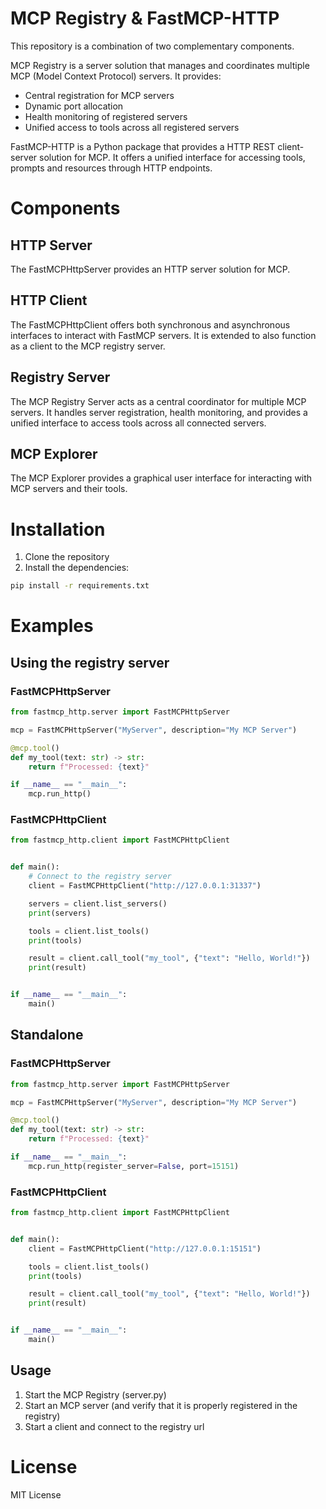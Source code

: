 # MCP Registry & FastMCP-HTTP
This repository is a combination of two complementary components.

MCP Registry is a server solution that manages and coordinates multiple MCP (Model Context Protocol) servers. It provides:
- Central registration for MCP servers
- Dynamic port allocation
- Health monitoring of registered servers
- Unified access to tools across all registered servers

FastMCP-HTTP is a Python package that provides a HTTP REST client-server solution for MCP. It offers a unified interface for accessing tools, prompts and resources through HTTP endpoints.

# Components

## HTTP Server
The FastMCPHttpServer provides an HTTP server solution for MCP.

## HTTP Client
The FastMCPHttpClient offers both synchronous and asynchronous interfaces to interact with FastMCP servers.
It is extended to also function as a client to the MCP registry server.

## Registry Server
The MCP Registry Server acts as a central coordinator for multiple MCP servers. It handles server registration, health monitoring, and provides a unified interface to access tools across all connected servers.

## MCP Explorer
The MCP Explorer provides a graphical user interface for interacting with MCP servers and their tools.

# Installation

1. Clone the repository
2. Install the dependencies:
```bash
pip install -r requirements.txt
```

# Examples

## Using the registry server

### FastMCPHttpServer

```python
from fastmcp_http.server import FastMCPHttpServer

mcp = FastMCPHttpServer("MyServer", description="My MCP Server")

@mcp.tool()
def my_tool(text: str) -> str:
    return f"Processed: {text}"

if __name__ == "__main__":
    mcp.run_http()
```

### FastMCPHttpClient

```python
from fastmcp_http.client import FastMCPHttpClient


def main():
    # Connect to the registry server
    client = FastMCPHttpClient("http://127.0.0.1:31337")

    servers = client.list_servers()
    print(servers)

    tools = client.list_tools()
    print(tools)

    result = client.call_tool("my_tool", {"text": "Hello, World!"})
    print(result)


if __name__ == "__main__":
    main()
```

## Standalone

### FastMCPHttpServer

```python
from fastmcp_http.server import FastMCPHttpServer

mcp = FastMCPHttpServer("MyServer", description="My MCP Server")

@mcp.tool()
def my_tool(text: str) -> str:
    return f"Processed: {text}"

if __name__ == "__main__":
    mcp.run_http(register_server=False, port=15151)
```

### FastMCPHttpClient

```python
from fastmcp_http.client import FastMCPHttpClient


def main():
    client = FastMCPHttpClient("http://127.0.0.1:15151")

    tools = client.list_tools()
    print(tools)

    result = client.call_tool("my_tool", {"text": "Hello, World!"})
    print(result)


if __name__ == "__main__":
    main()
```

## Usage

1. Start the MCP Registry (server.py)
2. Start an MCP server (and verify that it is properly registered in the registry)
3. Start a client and connect to the registry url


# License
MIT License